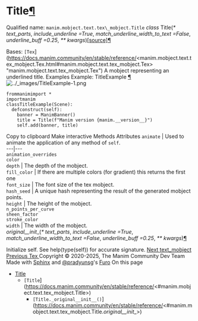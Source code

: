 # Title[¶](https://docs.manim.community/en/stable/reference/<#title> "Link to this heading")
Qualified name: `manim.mobject.text.tex\_mobject.Title`
_class_ Title(_* text_parts_, _include_underline =True_, _match_underline_width_to_text =False_, _underline_buff =0.25_, _** kwargs_)[[source]](https://docs.manim.community/en/stable/reference/<../_modules/manim/mobject/text/tex_mobject.html#Title>)[¶](https://docs.manim.community/en/stable/reference/<#manim.mobject.text.tex_mobject.Title> "Link to this definition")
    
Bases: `[Tex`](https://docs.manim.community/en/stable/reference/<manim.mobject.text.tex_mobject.Tex.html#manim.mobject.text.tex_mobject.Tex> "manim.mobject.text.tex_mobject.Tex")
A mobject representing an underlined title.
Examples
Example: TitleExample [¶](https://docs.manim.community/en/stable/reference/<#titleexample>)
![../_images/TitleExample-1.png](https://docs.manim.community/en/stable/_images/TitleExample-1.png)
```
frommanimimport *
importmanim
classTitleExample(Scene):
  defconstruct(self):
    banner = ManimBanner()
    title = Title(f"Manim version {manim.__version__}")
    self.add(banner, title)

```
Copy to clipboard
Make interactive
Methods
Attributes
`animate` | Used to animate the application of any method of `self`.  
---|---  
`animation_overrides`  
`color`  
`depth` | The depth of the mobject.  
`fill_color` | If there are multiple colors (for gradient) this returns the first one  
`font_size` | The font size of the tex mobject.  
`hash_seed` | A unique hash representing the result of the generated mobject points.  
`height` | The height of the mobject.  
`n_points_per_curve`  
`sheen_factor`  
`stroke_color`  
`width` | The width of the mobject.  
_original__init__(_* text_parts_, _include_underline =True_, _match_underline_width_to_text =False_, _underline_buff =0.25_, _** kwargs_)[¶](https://docs.manim.community/en/stable/reference/<#manim.mobject.text.tex_mobject.Title._original__init__> "Link to this definition")
    
Initialize self. See help(type(self)) for accurate signature.
[ Next text_mobject ](https://docs.manim.community/en/stable/reference/<manim.mobject.text.text_mobject.html>) [ Previous Tex ](https://docs.manim.community/en/stable/reference/<manim.mobject.text.tex_mobject.Tex.html>)
Copyright © 2020-2025, The Manim Community Dev Team 
Made with [Sphinx](https://docs.manim.community/en/stable/reference/<https:/www.sphinx-doc.org/>) and [@pradyunsg](https://docs.manim.community/en/stable/reference/<https:/pradyunsg.me>)'s [Furo](https://docs.manim.community/en/stable/reference/<https:/github.com/pradyunsg/furo>)
On this page 
  * [Title](https://docs.manim.community/en/stable/reference/<#>)
    * `[Title`](https://docs.manim.community/en/stable/reference/<#manim.mobject.text.tex_mobject.Title>)
      * `[Title._original__init__()`](https://docs.manim.community/en/stable/reference/<#manim.mobject.text.tex_mobject.Title._original__init__>)


